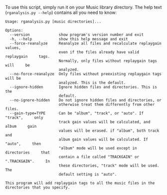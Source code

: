 To use this script, simply run it on your Music library directory. The
help text (`rganalysis.py --help`) contains all you need to know:

    Usage: rganalysis.py [music directories]...

    Options:
      --version             show program's version number and exit
      -h, --help            show this help message and exit
      --force-reanalyze     Reanalyze all files and recalculate replaygain     values,
                            even if the files already have valid replaygain     tags.
                            Normally, only files without replaygain tags will     be
                            analyzed.
      --no-force-reanalyze  Only files without preexisting replaygain tags     will be
                            analyzed. This is the default.
      --ignore-hidden       Ignore hidden files and directories. This is the
                            default.
      --no-ignore-hidden    Do not ignore hidden files and directories, or
                            otherwise treat them differently from other files.
      --gain-type=TYPE      Can be "album", "track", or "auto". If "track",     only
                            track gain values will be calculated, and album     gain
                            values will be erased. if "album", both track and
                            album gain values will be calculated. If "auto",     then
                            "album" mode will be used except in directories     that
                            contain a file called "TRACKGAIN" or ".TRACKGAIN".     In
                            these directories, "track" mode will be used. The
                            default setting is "auto".

    This program will add replaygain tags to all the music files in the
    directories that you specify.

